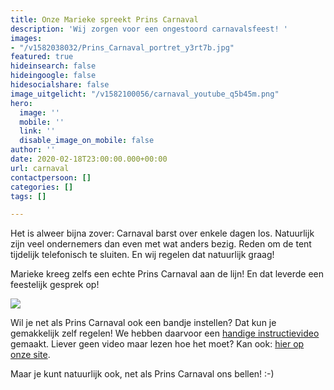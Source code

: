 ```yaml
---
title: Onze Marieke spreekt Prins Carnaval
description: 'Wij zorgen voor een ongestoord carnavalsfeest! '
images:
- "/v1582038032/Prins_Carnaval_portret_y3rt7b.jpg"
featured: true
hideinsearch: false
hideingoogle: false
hidesocialshare: false
image_uitgelicht: "/v1582100056/carnaval_youtube_q5b45m.png"
hero:
  image: ''
  mobile: ''
  link: ''
  disable_image_on_mobile: false
author: ''
date: 2020-02-18T23:00:00.000+00:00
url: carnaval
contactpersoon: []
categories: []
tags: []

---
```

Het is alweer bijna zover: Carnaval barst over enkele dagen los. Natuurlijk zijn veel ondernemers dan even met wat anders bezig. Reden om de tent tijdelijk telefonisch te sluiten. En wij regelen dat natuurlijk graag!

Marieke kreeg zelfs een echte Prins Carnaval aan de lijn! En dat leverde een feestelijk gesprek op!

[![](https://res.cloudinary.com/callvoip/image/upload/v1582100056/carnaval_youtube_q5b45m.png)](https://www.youtube.com/watch?v=Vef3Kv4QZeM&t=4s "Carnaval")

Wil je net als Prins Carnaval ook een bandje instellen? Dat kun je gemakkelijk zelf regelen! We hebben daarvoor een [handige instructievideo](https://www.callvoip.nl/cast/ "Casts") gemaakt. Liever geen video maar lezen hoe het moet? Kan ook: [hier op onze site](https://www.callvoip.nl/ondersteuning/simmpl-instellen/feestdagen-instellen/ "support feestdagen").

Maar je kunt natuurlijk ook, net als Prins Carnaval ons bellen! :-)